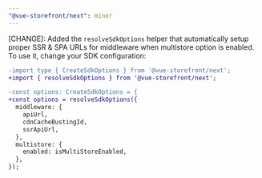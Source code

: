 ```yaml
---
"@vue-storefront/next": minor
---
```


[CHANGE]: Added the `resolveSdkOptions` helper that automatically setup proper SSR & SPA URLs for middleware when multistore option is enabled. To use it, change your SDK configuration:

```diff
-import type { CreateSdkOptions } from '@vue-storefront/next';
+import { resolveSdkOptions } from '@vue-storefront/next';

-const options: CreateSdkOptions = {
+const options = resolveSdkOptions({
  middleware: {
    apiUrl,
    cdnCacheBustingId,
    ssrApiUrl,
  },
  multistore: {
    enabled: isMultiStoreEnabled,
  },
});
```
